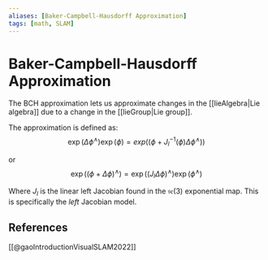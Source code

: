 ```yaml
---
aliases: [Baker-Campbell-Hausdorff Approximation]
tags: [math, SLAM]
---
```

# Baker-Campbell-Hausdorff Approximation

The BCH approximation lets us approximate changes in the [[lieAlgebra|Lie algebra]] due to a change in the [[lieGroup|Lie group]].

The approximation is defined as:
$$
\exp(\Delta \phi^\wedge)\exp(\phi) = exp((\phi + J_l^{-1}(\phi)\Delta\phi^\wedge)) 
$$

or
$$
\exp((\phi + \Delta \phi)^\wedge) = \exp((J_l \Delta \phi)^\wedge)\exp(\phi^\wedge)
$$

Where $J_l$ is the linear left Jacobian found in the $\mathfrak{se}(3)$ exponential map. This is specifically the *left* Jacobian model.

## References

[[@gaoIntroductionVisualSLAM2022]]

